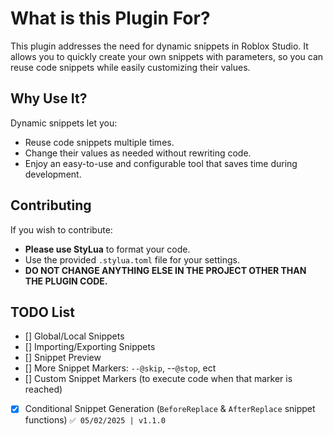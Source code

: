 # What is this Plugin For?

This plugin addresses the need for dynamic snippets in Roblox Studio. It allows you to quickly create your own snippets with parameters, so you can reuse code snippets while easily customizing their values.

## Why Use It?

Dynamic snippets let you:
- Reuse code snippets multiple times.
- Change their values as needed without rewriting code.
- Enjoy an easy-to-use and configurable tool that saves time during development.

## Contributing

If you wish to contribute:
- **Please use StyLua** to format your code.
- Use the provided `.stylua.toml` file for your settings.
- **DO NOT CHANGE ANYTHING ELSE IN THE PROJECT OTHER THAN THE PLUGIN CODE.**


## TODO List
- [] Global/Local Snippets
- [] Importing/Exporting Snippets
- [] Snippet Preview
- [] More Snippet Markers: `--@skip`, --`@stop`, ect
- [] Custom Snippet Markers (to execute code when that marker is reached)
- [x] Conditional Snippet Generation (`BeforeReplace` & `AfterReplace` snippet functions) `✅ 05/02/2025 | v1.1.0`